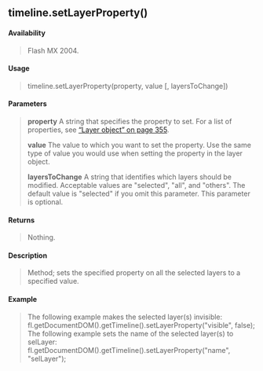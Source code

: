 ## timeline.setLayerProperty()

#### Availability

> Flash MX 2004.

#### Usage

> timeline.setLayerProperty(property, value \[, layersToChange\])

#### Parameters

> **property** A string that specifies the property to set. For a list of properties, see [“Layer object” on page 355](#_bookmark679).
>
> **value** The value to which you want to set the property. Use the same type of value you would use when setting the property in the layer object.
>
> **layersToChange** A string that identifies which layers should be modified. Acceptable values are "selected", "all", and "others". The default value is "selected" if you omit this parameter. This parameter is optional.

#### Returns

> Nothing.

#### Description

> Method; sets the specified property on all the selected layers to a specified value.

#### Example

> The following example makes the selected layer(s) invisible: fl.getDocumentDOM().getTimeline().setLayerProperty("visible", false); The following example sets the name of the selected layer(s) to selLayer: fl.getDocumentDOM().getTimeline().setLayerProperty("name", "selLayer");
